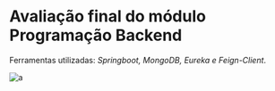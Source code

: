 # Avaliação final do módulo Programação Backend

Ferramentas utilizadas: _Springboot, MongoDB, Eureka e Feign-Client_.


![a](https://i.imgur.com/7RxtqVz.png)
